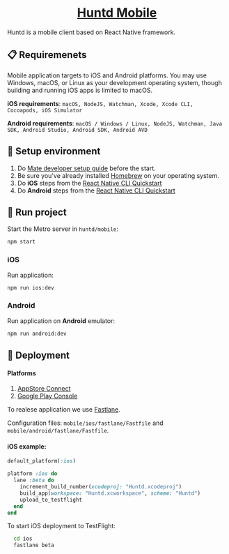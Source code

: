 <h1 align="center">
  <a href="https://huntd.tech/">
    Huntd Mobile
  </a>
</h1>

Huntd is a mobile client based on React Native framework.

## 📋 Requiremenets

Mobile application targets to iOS and Android platforms. You may use Windows, macOS, or Linux as your development operating system, though building and running iOS apps is limited to macOS.

**iOS requirements**: `macOS, NodeJS, Watchman, Xcode, Xcode CLI, Cocoapods, iOS Simulator`

**Android requirements**: `macOS / Windows / Linux, NodeJS, Watchman, Java SDK, Android Studio, Android SDK, Android AVD`

## 📖 Setup environment

1. Do [Mate developer setup guide](https://docs.google.com/document/d/1-Tc4rOG7tHXgwWoF1eihtFyE9PY28tYLO7yDgfqpvGs/edit#) before the start.
2. Be sure you've already installed [Homebrew](https://brew.sh/) on your operating system.
3. Do **iOS** steps from the [React Native CLI Quickstart](https://reactnative.dev/docs/environment-setup)
4. Do **Android** steps from the [React Native CLI Quickstart](https://reactnative.dev/docs/environment-setup)

## 🚀 Run project

Start the Metro server in `huntd/mobile`:
```bash
npm start
```

### iOS

Run application:
```bash
npm run ios:dev
```

### Android

Run application on **Android** emulator:
```bash
npm run android:dev
```

## 📄 Deployment

#### Platforms
1. [AppStore Connect](https://appstoreconnect.apple.com/)
2. [Google Play Console](https://play.google.com/console/)

To realese application we use [Fastlane](https://fastlane.tools/).

Configuration files: `mobile/ios/fastlane/Fastfile` and `mobile/android/fastlane/Fastfile`.

#### iOS example:
```ruby
default_platform(:ios)

platform :ios do
  lane :beta do
    increment_build_number(xcodeproj: "Huntd.xcodeproj")
    build_app(workspace: "Huntd.xcworkspace", scheme: "Huntd")
    upload_to_testflight
  end
end
```

To start iOS deployment to TestFlight:
```bash
  cd ios
  fastlane beta
```

